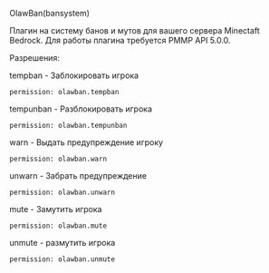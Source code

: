  OlawBan(bansystem)
 
 Плагин на систему банов и мутов для вашего сервера Minectaft Bedrock.
 Для работы плагина требуется PMMP API 5.0.0.
 
 Разрешения:
 
  tempban - Заблокировать игрока
  
    permission: olawban.tempban
    
  tempunban - Разблокировать игрока
  
    permission: olawban.tempunban
    
  warn - Выдать предупреждение игроку
  
    permission: olawban.warn
    
  unwarn - Забрать предупреждение
  
    permission: olawban.unwarn
    
  mute - Замутить игрока
  
    permission: olawban.mute
    
  unmute - размутить игрока
  
    permission: olawban.unmute
